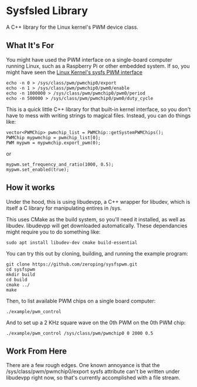 # Sysfsled Library
A C++ library for the Linux kernel's PWM device class.

## What It's For
You might have used the PWM interface on a single-board computer running Linux, such as a Raspberry Pi or other embedded system. If so, you might have seen the [Linux Kernel's sysfs PWM interface](https://www.kernel.org/doc/Documentation/pwm.txt)

    echo -n 0 > /sys/class/pwm/pwmchip0/export
    echo -n 1 > /sys/class/pwm/pwmchip0/pwm0/enable
    echo -n 1000000 > /sys/class/pwm/pwmchip0/pwm0/period 
    echo -n 500000 > /sys/class/pwm/pwmchip0/pwm0/duty_cycle
    
This is a quick little C++ library for that built-in kernel interface, so you don't have to mess with writing strings to magical files. Instead, you can do things like:

    vector<PWMChip> pwmchip_list = PWMChip::getSystemPWMChips();
    PWMChip mypwmchip = pwmchip_list[0];
    PWM mypwm = mypwmchip.export_pwm(0);
or 

    mypwm.set_frequency_and_ratio(1000, 0.5);
    mypwm.set_enabled(true);

## How it works

Under the hood, this is using libudevpp, a C++ wrapper for libudev, which is itself a C library for manipulating entires in /sys.

This uses CMake as the build system, so you'll need it installed, as well as libudev. libudevpp will get downloaded automatically. These dependancies might require you to do something like:

    sudo apt install libudev-dev cmake build-essential

You can try this out by cloning, building, and running the example program:

    git clone https://github.com/zeroping/sysfspwm.git
    cd sysfspwm
    mkdir build
    cd build
    cmake ../
    make

Then, to list available PWM chips on a single board computer:

    ./example/pwm_control

And to set up a 2 KHz square wave on the 0th PWM on the 0th PWM chip:

    ./example/pwm_control /sys/class/pwm/pwmchip0 0 2000 0.5
    
## Work From Here
There are a few rough edges. One known annoyance is that the /sys/class/pwm/pwmchip0/export sysfs attribute can't be written under libudevpp right now, so that's currently accomplished with a file stream.
